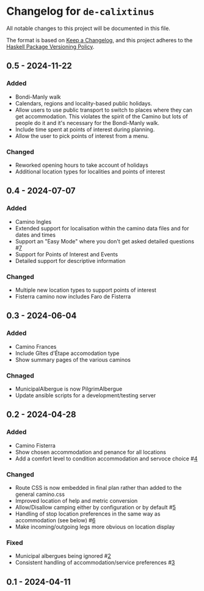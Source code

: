 # Changelog for `de-calixtinus`

All notable changes to this project will be documented in this file.

The format is based on [Keep a Changelog](https://keepachangelog.com/en/1.0.0/),
and this project adheres to the
[Haskell Package Versioning Policy](https://pvp.haskell.org/).

## 0.5 - 2024-11-22

### Added

* Bondi-Manly walk
* Calendars, regions and locality-based public holidays.
* Allow users to use public transport to switch to places where
  they can get accommodation.
  This violates the spirit of the Camino but lots of people do it
  and it's necessary for the Bondi-Manly walk.
* Include time spent at points of interest during planning.
* Allow the user to pick points of interest from a menu.

### Changed

* Reworked opening hours to take account of holidays
* Additional location types for localities and points of interest

## 0.4 - 2024-07-07

### Added

* Camino Ingles
* Extended support for localisation within the camino data files and for dates and times
* Support an "Easy Mode" where you don't get asked detailed questions #[7](https://github.com/charvolant/de-calixtinus/issues/7)
* Support for Points of Interest and Events
* Detailed support for descriptive information

### Changed

* Multiple new location types to support points of interest
* Fisterra camino now includes Faro de Fisterra

## 0.3 - 2024-06-04

### Added

* Camino Frances
* Include Gîtes d'Étape accomodation type
* Show summary pages of the various caminos

### Chnaged

* MunicipalAlbergue is now PilgrimAlbergue
* Update ansible scripts for a development/testing server

## 0.2 - 2024-04-28

### Added

* Camino Fisterra
* Show chosen accommodation and penance for all locations
* Add a comfort level to condition accommodation and servoce choice #[4](https://github.com/charvolant/de-calixtinus/issues/4)

### Changed

* Route CSS is now embedded in final plan rather than added to the general camino.css
* Improved location of help and metric conversion
* Allow/Disallow camping either by configuration or by default #[5](https://github.com/charvolant/de-calixtinus/issues/5)
* Handling of stop location preferences in the same way as accommodation (see below) #[6](https://github.com/charvolant/de-calixtinus/issues/6)
* Make incoming/outgoing legs more obvious on location display

### Fixed

* Municipal albergues being ignored #[2](https://github.com/charvolant/de-calixtinus/issues/2)
* Consistent handling of accommodation/service preferences #[3](https://github.com/charvolant/de-calixtinus/issues/3)

## 0.1 - 2024-04-11

